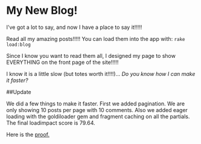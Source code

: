 # My New Blog!

I've got a lot to say, and now I have a place to say it!!!!!

Read all my amazing posts!!!!! You can load them into the app with: `rake load:blog`

Since I know you want to read them all, I designed my page to show EVERYTHING on the front page of the site!!!!!

I know it is a little slow (but totes worth it!!!!)... _Do you know how I can make it faster?_

##Update

We did a few things to make it faster. First we added pagination. We are only showing 10 posts per page with 10 comments. Also we added eager loading with the goldiloader gem and fragment caching on all the partials.  The final loadimpact score is 79.64.

Here is the [proof.](http://loadimpact.com/test/view/1821438)

<a src='https://www.dropbox.com/s/w4yz1ikec4f6uu5/Screenshot%202014-10-15%2020.16.11.png'></a>

